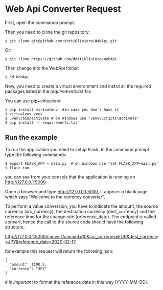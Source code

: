 # Web Api Converter Request

First, open the commando prompt.

Then you need to clone the git repository:
```
$ git clone git@github.com:dottiOliviero/WebApi.git
```
Or:
```
$ git clone https://github.com/dottiOliviero/WebApi
```

Then change into the WebApi folder:

```
$ cd WebApi
```

Now, you need to create a virtual environment
and install all the required packages listed in the *requirements.txt* file

You can use pip+virtualenv:
```
$ pip install virtualenv  #in case you don't have it 
$ virtualenv venv
$ .venv/bin/activate # on Windows use "venv\Scripts\activate"
$ pip install -r requirements.txt
```

## Run the example

To run the application you need to setup Flask. In the command prompt type the following commands:
```
$ export FLASK_APP = main.py  # on Windows use "set FLASK_APP=main.py"
$ flask run
```

you can see from your console that the application is running on http://127.0.0.1:5000.

Open a browser and type http://127.0.0.1:5000, it appears a blank page which says "Welcome to the currency converter".

To perform a value conversion, you have to indicate the amount, the source currency (src_currency), the destination currency (dest_currency) and the reference time for the change rate (reference_date).
The endpoint is called _convert_, hence the call to the source code should have the following structure:

http://127.0.0.1:5000/convert/amount=10&src_currency=EUR&dest_currency=JPY&reference_date=2020-02-17

for example this request will return the following json:

```
{
  "amount": 1190.5, 
  "currency": "JPY"
}
```

_it is important_ to format the reference date in this way (YYYY-MM-DD).
